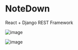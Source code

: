 # NoteDown


React + Django REST Framework

![image](https://user-images.githubusercontent.com/69836058/153409461-9e41cc91-93a1-443f-865c-7e8974298887.png)

![image](https://user-images.githubusercontent.com/69836058/153409578-ec8d3b10-d150-4837-92c3-1d4141f9306c.png)
